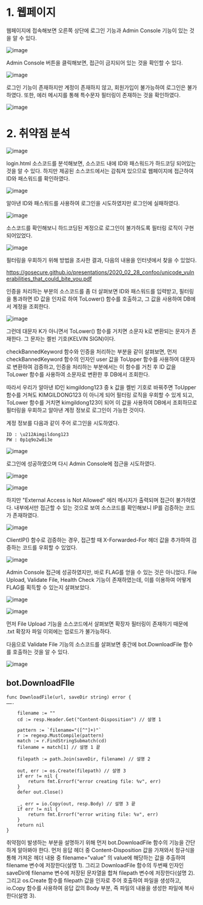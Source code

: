 # 1. 웹페이지

웹페이지에 접속해보면 오른쪽 상단에 로그인 기능과 Admin Console 기능이 있는 것을 알 수 있다.

![image](./images/1_수정.png)

Admin Console 버튼을 클릭해보면, 접근이 금지되어 있는 것을 확인할 수 있다.

![image](./images/3_수정.png)

로그인 기능이 존재하지만 계정이 존재하지 않고, 회원가입이 불가능하여 로그인은 불가하였다. 또한, 에러 메시지를 통해 특수문자 필터링이 존재하는 것을 확인하였다.

![image](./images/4_수정.png)

# 2. 취약점 분석

![image](./images/5_수정.png)

login.html 소스코드를 분석해보면, 소스코드 내에 ID와 패스워드가 하드코딩 되어있는 것을 알 수 있다. 하지만 제공된 소스코드에서는 감춰져 있으므로 웹페이지에 접근하여 ID와 패스워드를 확인하였다.

![image](./images/6_수정.png)

알아낸 ID와 패스워드를 사용하여 로그인을 시도하였지만 로그인에 실패하였다.

![image](./images/7_수정.png)

소스코드를 확인해보니 하드코딩된 계정으로 로그인이 불가하도록 필터링 로직이 구현되어있었다.

![image](./images/8_수정.png)

필터링을 우회하기 위해 방법을 조사한 결과, 다음의 내용을 인터넷에서 찾을 수 있었다.

https://gosecure.github.io/presentations/2020_02_28_confoo/unicode_vulnerabilities_that_could_bite_you.pdf

인증을 처리하는 부분의 소스코드를 좀 더 살펴보면 ID와 패스워드를 입력받고, 필터링을 통과하면 ID 값을 인자로 하여 ToLower() 함수를 호출하고, 그 값을 사용하여 DB에서 계정을 조회한다.

![image](./images/9_수정.png)

그런데 대문자 K가 아니면서 ToLower() 함수를 거치면 소문자 k로 변환되는 문자가 존재한다. 그 문자는 켈빈 기호(KELVIN SIGN)이다.

checkBannedKeyword 함수와 인증을 처리하는 부분을 같이 살펴보면, 먼저 checkBannedKeyword 함수의 인자인 user 값을 ToUpper 함수를 사용하여 대문자로 변환하여 검증하고, 인증을 처리하는 부분에서는 이 함수를 거친 후 ID 값을 ToLower 함수를 사용하여 소문자로 변환한 후 DB에서 조회한다.

따라서 우리가 알아낸 ID인 kimgildong123 중 k 값을 켈빈 기호로 바꿔주면 ToUpper 함수를 거쳐도 KIMGILDONG123 이 아니게 되어 필터링 로직을 우회할 수 있게 되고, ToLower 함수를 거치면 kimgildong123이 되어 이 값을 사용하여 DB에서 조회하므로 필터링을 우회하고 알아낸 계정 정보로 로그인이 가능한 것이다.

계정 정보를 다음과 같이 주어 로그인을 시도하였다.

```
ID : \u212Aimgildong123
PW : 0p1q9o2w8i3e
```

![image](./images/10_수정.png)

로그인에 성공하였으며 다시 Admin Console에 접근을 시도하였다.

![image](./images/11_수정.png)

![image](./images/12_수정.png)

하지만 "External Access is Not Allowed" 에러 메시지가 출력되며 접근이 불가하였다. 내부에서만 접근할 수 있는 것으로 보여 소스코드를 확인해보니 IP를 검증하는 코드가 존재하였다.

![image](./images/13_수정.png)

ClientIP() 함수로 검증하는 경우, 접근할 때 X-Forwarded-For 헤더 값을 추가하여 검증하는 코드를 우회할 수 있었다.

![image](./images/14_수정.png)

Admin Console 접근에 성공하였지만, 바로 FLAG를 얻을 수 있는 것은 아니었다. File Upload, Validate File, Health Check 기능이 존재하였는데, 이를 이용하여 어떻게 FLAG를 획득할 수 있는지 살펴보았다.

![image](./images/15_수정.png)

![image](./images/16_수정.png)

먼저 File Upload 기능을 소스코드에서 살펴보면 확장자 필터링이 존재하기 때문에 .txt 확장자 파일 이외에는 업로드가 불가능하다.

다음으로 Validate File 기능의 소스코드를 살펴보면 중간에 bot.DownloadFile 함수를 호출하는 것을 알 수 있다.

![image](./images/17_수정.png)

## bot.DownloadFIle

```
func DownloadFile(url, saveDir string) error {
…….

    filename := ""
    cd := resp.Header.Get("Content-Disposition") // 설명 1

    pattern := `filename="([^"]+)"`
    r := regexp.MustCompile(pattern)
    match := r.FindStringSubmatch(cd)
    filename = match[1] // 설명 1 끝

    filepath := path.Join(saveDir, filename) // 설명 2

    out, err := os.Create(filepath) // 설명 3
    if err != nil {
        return fmt.Errorf("error creating file: %v", err)
    }
    defer out.Close()

    _, err = io.Copy(out, resp.Body) // 설명 3 끝
    if err != nil {
        return fmt.Errorf("error writing file: %v", err)
    }
    return nil
}
```

취약점이 발생하는 부분을 설명하기 위해 먼저 bot.DownloadFile 함수의 기능을 간단하게 알아봐야 한다.
먼저 응답 헤더 중 Content-Disposition 값을 가져와서 정규식을 통해 가져온 헤더 내용 중 filename="value" 의 value에 해당하는 값을 추출하여 filename 변수에 저장한다(설명 1). 그리고 DownloadFile 함수의 두번째 인자인 saveDir에 filename 변수에 저장된 문자열을 합쳐 filepath 변수에 저장한다(설명 2). 그리고 os.Create 함수를 filepath 값을 인자로 주어 호출하여 파일을 생성하고, io.Copy 함수를 사용하여 응답 값의 Body 부분, 즉 파일의 내용을 생성한 파일에 복사한다(설명 3).




